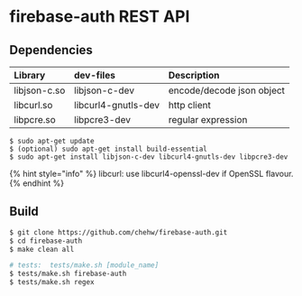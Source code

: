 # firebase-auth REST API

## Dependencies

| Library |  dev-files | Description |
| :--- | :--- | :--- |
| libjson-c.so | libjson-c-dev | encode/decode json object |
| libcurl.so | libcurl4-gnutls-dev | http client |
| libpcre.so | libpcre3-dev | regular expression |

```
$ sudo apt-get update
$ (optional) sudo apt-get install build-essential  
$ sudo apt-get install libjson-c-dev libcurl4-gnutls-dev libpcre3-dev
```

{% hint style="info" %}
libcurl:  use libcurl4-openssl-dev if OpenSSL flavour. 
{% endhint %}

## Build

```bash
$ git clone https://github.com/chehw/firebase-auth.git
$ cd firebase-auth
$ make clean all

# tests:  tests/make.sh [module_name]
$ tests/make.sh firebase-auth
$ tests/make.sh regex
```




